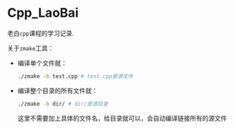 # Cpp_LaoBai

老白`cpp`课程的学习记录.

关于`zmake`工具：

- 编译单个文件就：

  ```bash
  ./zmake -b test.cpp # test.cpp是源文件
  ```

- 编译整个目录的所有文件就：

  ```bash
  ./zmake -b dir/ # dir/是源目录
  ```

  这里不需要加上具体的文件名，给目录就可以，会自动编译链接所有的源文件
